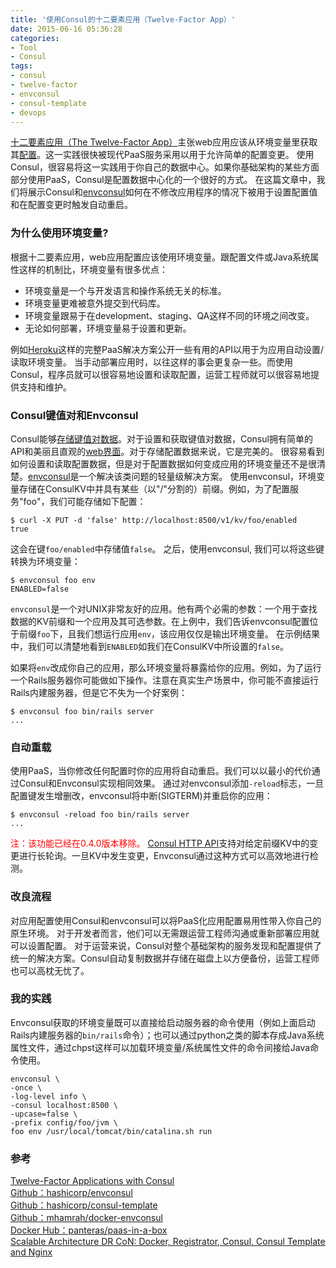 ```yaml
---
title: '使用Consul的十二要素应用（Twelve-Factor App）'
date: 2015-06-16 05:36:28
categories: 
- Tool
- Consul
tags: 
- consul
- twelve-factor
- envconsul
- consul-template
- devops
---
```

[十二要素应用（The Twelve-Factor App）](http://12factor.net/)主张web应用应该从环境变量里获取其[配置](http://12factor.net/config)。这一实践很快被现代PaaS服务采用以用于允许简单的配置变更。
使用Consul，很容易将这一实践用于你自己的数据中心。如果你基础架构的某些方面部分使用PaaS，Consul是配置数据中心化的一个很好的方式。
在这篇文章中，我们将展示Consul和[envconsul](https://github.com/hashicorp/envconsul)如何在不修改应用程序的情况下被用于设置配置值和在配置变更时触发自动重启。

### 为什么使用环境变量?

根据十二要素应用，web应用配置应该使用环境变量。跟配置文件或Java系统属性这样的机制比，环境变量有很多优点：
- 环境变量是一个与开发语言和操作系统无关的标准。
- 环境变量更难被意外提交到代码库。
- 环境变量跟易于在development、staging、QA这样不同的环境之间改变。
- 无论如何部署，环境变量易于设置和更新。

例如[Heroku](http://www.heroku.com/)这样的完整PaaS解决方案公开一些有用的API以用于为应用自动设置/读取环境变量。
当手动部署应用时，以往这样的事会更复杂一些。而使用Consul，程序员就可以很容易地设置和读取配置，运营工程师就可以很容易地提供支持和维护。

### Consul键值对和Envconsul

Consul能够[存储键值对数据](http://www.consul.io/intro/getting-started/kv.html)。对于设置和获取键值对数据，Consul拥有简单的API和美丽且直观的[web界面](http://www.consul.io/intro/getting-started/ui.html)。对于存储配置数据来说，它是完美的。
很容易看到如何设置和读取配置数据，但是对于配置数据如何变成应用的环境变量还不是很清楚。[envconsul](https://github.com/hashicorp/envconsul)是一个解决该类问题的轻量级解决方案。
使用envconsul，环境变量存储在ConsulKV中并具有某些（以"/"分割的）前缀。例如，为了配置服务"foo"，我们可能存储如下配置：
```
$ curl -X PUT -d 'false' http://localhost:8500/v1/kv/foo/enabled
true
```

这会在键`foo/enabled`中存储值`false`。
之后，使用envconsul, 我们可以将这些键转换为环境变量：
```
$ envconsul foo env
ENABLED=false
```

`envconsul`是一个对UNIX非常友好的应用。他有两个必需的参数：一个用于查找数据的KV前缀和一个应用及其可选参数。在上例中，我们告诉envconsul配置位于前缀`foo`下，且我们想运行应用`env`，该应用仅仅是输出环境变量。
在示例结果中，我们可以清楚地看到`ENABLED`如我们在ConsulKV中所设置的`false`。

如果将`env`改成你自己的应用，那么环境变量将暴露给你的应用。例如，为了运行一个Rails服务器你可能做如下操作。注意在真实生产场景中，你可能不直接运行Rails内建服务器，但是它不失为一个好案例：
```
$ envconsul foo bin/rails server
...
```

### 自动重载

使用PaaS，当你修改任何配置时你的应用将自动重启。我们可以以最小的代价通过Consul和Envconsul实现相同效果。
通过对envconsul添加`-reload`标志，一旦配置键发生增删改，envconsul将中断(SIGTERM)并重启你的应用：
```
$ envconsul -reload foo bin/rails server
...
```
<font color="#FF0000">注：该功能已经在0.4.0版本移除。</font>
[Consul HTTP API](http://www.consul.io/docs/agent/http.html)支持对给定前缀KV中的变更进行长轮询。一旦KV中发生变更，Envconsul通过这种方式可以高效地进行检测。

### 改良流程

对应用配置使用Consul和envconsul可以将PaaS化应用配置易用性带入你自己的原生环境。
对于开发者而言，他们可以无需跟运营工程师沟通或重新部署应用就可以设置配置。
对于运营来说，Consul对整个基础架构的服务发现和配置提供了统一的解决方案。Consul自动复制数据并存储在磁盘上以方便备份，运营工程师也可以高枕无忧了。

### 我的实践

Envconsul获取的环境变量既可以直接给启动服务器的命令使用（例如上面启动Rails内建服务器的`bin/rails`命令）；也可以通过python之类的脚本存成Java系统属性文件，通过chpst这样可以加载环境变量/系统属性文件的命令间接给Java命令使用。
```
envconsul \
-once \
-log-level info \
-consul localhost:8500 \
-upcase=false \
-prefix config/foo/jvm \
foo env /usr/local/tomcat/bin/catalina.sh run
```

### 参考

[Twelve-Factor Applications with Consul](https://hashicorp.com/blog/twelve-factor-consul.html)   
[Github：hashicorp/envconsul](https://github.com/hashicorp/envconsul)  
[Github：hashicorp/consul-template](https://github.com/hashicorp/consul-template)  
[Github：mhamrah/docker-envconsul](https://github.com/mhamrah/docker-envconsul)  
[Docker Hub：panteras/paas-in-a-box](https://hub.docker.com/r/panteras/paas-in-a-box/~/dockerfile/)  
[Scalable Architecture DR CoN: Docker, Registrator, Consul, Consul Template and Nginx](https://www.airpair.com/scalable-architecture-with-docker-consul-and-nginx)  
